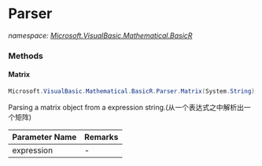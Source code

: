 ﻿# Parser
_namespace: <a href="#" onClick="load('/docs/Microsoft.VisualBasic.Mathematical.BasicR/index.md')">Microsoft.VisualBasic.Mathematical.BasicR</a>_





### Methods

#### Matrix
```csharp
Microsoft.VisualBasic.Mathematical.BasicR.Parser.Matrix(System.String)
```
Parsing a matrix object from a expression string.(从一个表达式之中解析出一个矩阵)

|Parameter Name|Remarks|
|--------------|-------|
|expression|-|



